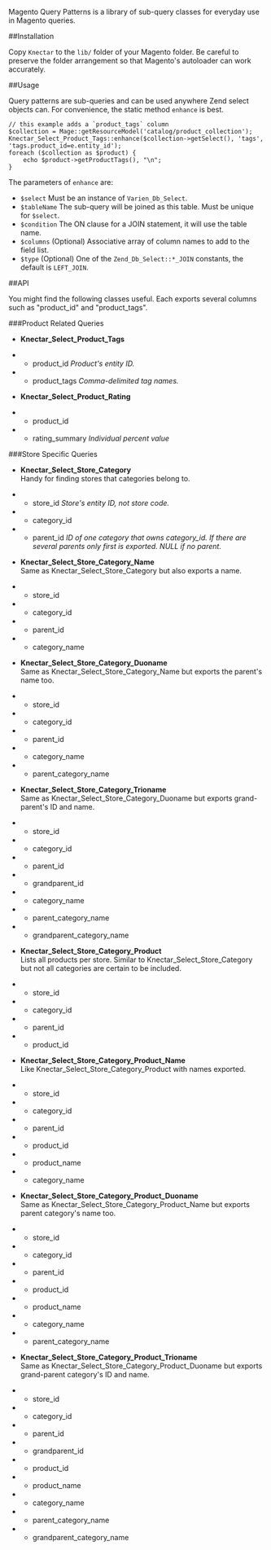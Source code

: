 Magento Query Patterns is a library of sub-query classes for everyday use in Magento queries.

##Installation

Copy `Knectar` to the `lib/` folder of your Magento folder. 
Be careful to preserve the folder arrangement so that Magento's autoloader can work accurately.

##Usage

Query patterns are sub-queries and can be used anywhere Zend select objects can.
For convenience, the static method `enhance` is best.

    // this example adds a `product_tags` column
    $collection = Mage::getResourceModel('catalog/product_collection');
    Knectar_Select_Product_Tags::enhance($collection->getSelect(), 'tags', 'tags.product_id=e.entity_id');
    foreach ($collection as $product) {
        echo $product->getProductTags(), "\n";
    }

The parameters of `enhance` are:

- `$select` Must be an instance of `Varien_Db_Select`.
- `$tableName` The sub-query will be joined as this table. Must be unique for `$select`.
- `$condition` The ON clause for a JOIN statement, it will use the table name.
- `$columns` (Optional) Associative array of column names to add to the field list.
- `$type` (Optional) One of the `Zend_Db_Select::*_JOIN` constants, the default is `LEFT_JOIN`.

##API

You might find the following classes useful. Each exports several columns such as "product_id" and "product_tags".

###Product Related Queries

- **Knectar_Select_Product_Tags**  
- - product_id *Product's entity ID.*
- - product_tags *Comma-delimited tag names.*

- **Knectar_Select_Product_Rating**  
- - product_id
- - rating_summary *Individual percent value*

###Store Specific Queries 

- **Knectar_Select_Store_Category**  
  Handy for finding stores that categories belong to.  
- - store_id *Store's entity ID, not store code.*
- - category_id
- - parent_id *ID of one category that owns category_id. If there are several parents only first is exported. NULL if no parent.*

- **Knectar_Select_Store_Category_Name**  
  Same as Knectar_Select_Store_Category but also exports a name.  
- - store_id
- - category_id
- - parent_id
- - category_name

- **Knectar_Select_Store_Category_Duoname**  
  Same as Knectar_Select_Store_Category_Name but exports the parent's name too.  
- - store_id
- - category_id
- - parent_id
- - category_name
- - parent_category_name

- **Knectar_Select_Store_Category_Trioname**  
  Same as Knectar_Select_Store_Category_Duoname but exports grand-parent's ID and name.  
- - store_id
- - category_id
- - parent_id
- - grandparent_id
- - category_name
- - parent_category_name
- - grandparent_category_name

- **Knectar_Select_Store_Category_Product**  
  Lists all products per store. Similar to Knectar_Select_Store_Category but not all categories are certain to be included.  
- - store_id
- - category_id
- - parent_id
- - product_id

- **Knectar_Select_Store_Category_Product_Name**  
  Like Knectar_Select_Store_Category_Product with names exported.  
- - store_id
- - category_id
- - parent_id
- - product_id
- - product_name
- - category_name

- **Knectar_Select_Store_Category_Product_Duoname**  
  Same as Knectar_Select_Store_Category_Product_Name but exports parent category's name too.  
- - store_id
- - category_id
- - parent_id
- - product_id
- - product_name
- - category_name
- - parent_category_name

- **Knectar_Select_Store_Category_Product_Trioname**  
  Same as Knectar_Select_Store_Category_Product_Duoname but exports grand-parent category's ID and name.  
- - store_id
- - category_id
- - parent_id
- - grandparent_id
- - product_id
- - product_name
- - category_name
- - parent_category_name
- - grandparent_category_name
